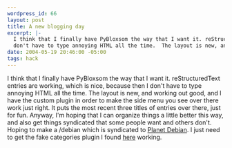 ```yaml
--- 
wordpress_id: 66
layout: post
title: A new blogging day
excerpt: |-
  I think that I finally have PyBloxsom the way that I want it. reStructuredText entries are working, which is nice, because then I
  don't have to type annoying HTML all the time.  The layout is new, and working out good, and I have the custom plugin in order to make the side menu you see over there work just right.  It puts the most recent three titles of entries over there, just for fun.  Anyway, I'm hoping that I can organize things a little better this way, and also get things syndicated that some people want and others don't.
date: 2004-05-19 20:46:00 -05:00
tags: hack
---
```

I think that I finally have PyBloxsom the way that I want it. reStructuredText entries are working, which is nice, because then I
don't have to type annoying HTML all the time.  The layout is new, and working out good, and I have the custom plugin in order to make the side menu you see over there work just right.  It puts the most recent three titles of entries over there, just for fun.  Anyway, I'm hoping that I can organize things a little better this way, and also get things syndicated that some people want and others don't.  Hoping to make a /debian which is syndicated to <a href="http://planet.debian.net">Planet Debian</a>.   I just need to get the
fake categories plugin I found <a href="http://raw.no/pyblosxom/plugins/fakecat.py">here</a> working.
